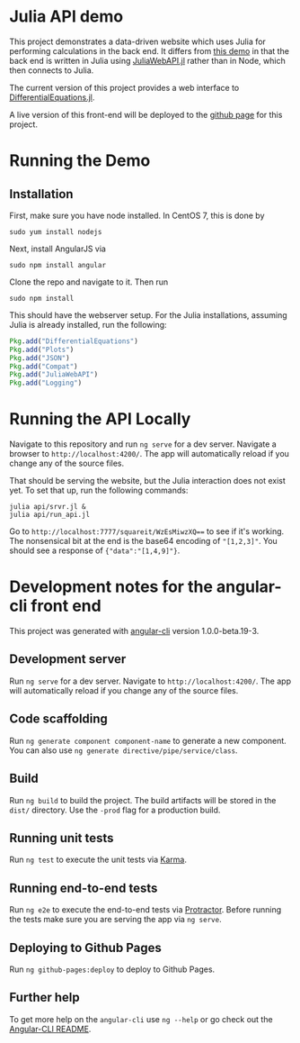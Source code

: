 # Julia API demo

This project demonstrates a data-driven website which uses Julia for performing
calculations in the back end. It differs from [this demo](https://github.com/amellnik/Julia-Node-stack-demo)
in that the back end is written in Julia using [JuliaWebAPI.jl](https://github.com/JuliaWeb/JuliaWebAPI.jl)
rather than in Node, which then connects to Julia.  

The current version of this project provides a web interface to [DifferentialEquations.jl](https://github.com/JuliaDiffEq/DifferentialEquations.jl).

A live version of this front-end will be deployed to the [github page](https://amellnik.github.io/JuliaAPIDemo/) for this project.  

# Running the Demo

## Installation

First, make sure you have node installed. In CentOS 7, this is done by

```
sudo yum install nodejs
```

Next, install AngularJS via

```
sudo npm install angular
```

Clone the repo and navigate to it. Then run

```
sudo npm install
```

This should have the webserver setup. For the Julia installations, assuming
Julia is already installed, run the following:

```julia
Pkg.add("DifferentialEquations")
Pkg.add("Plots")
Pkg.add("JSON")
Pkg.add("Compat")
Pkg.add("JuliaWebAPI")
Pkg.add("Logging")
```

# Running the API Locally

Navigate to this repository and run `ng serve` for a dev server.
Navigate a browser to `http://localhost:4200/`.
The app will automatically reload if you change any of the source files.

That should be serving the website, but the Julia interaction does not exist
yet. To set that up, run the following commands:

```
julia api/srvr.jl &
julia api/run_api.jl
```

Go to `http://localhost:7777/squareit/WzEsMiwzXQ==` to see if it's working.
The nonsensical bit at the end is the base64 encoding of `"[1,2,3]"`.
You should see a response of `{"data":"[1,4,9]"}`.  

# Development notes for the angular-cli front end

This project was generated with [angular-cli](https://github.com/angular/angular-cli) version 1.0.0-beta.19-3.

## Development server
Run `ng serve` for a dev server. Navigate to `http://localhost:4200/`. The app will automatically reload if you change any of the source files.

## Code scaffolding

Run `ng generate component component-name` to generate a new component. You can also use `ng generate directive/pipe/service/class`.

## Build

Run `ng build` to build the project. The build artifacts will be stored in the `dist/` directory. Use the `-prod` flag for a production build.

## Running unit tests

Run `ng test` to execute the unit tests via [Karma](https://karma-runner.github.io).

## Running end-to-end tests

Run `ng e2e` to execute the end-to-end tests via [Protractor](http://www.protractortest.org/).
Before running the tests make sure you are serving the app via `ng serve`.

## Deploying to Github Pages

Run `ng github-pages:deploy` to deploy to Github Pages.

## Further help

To get more help on the `angular-cli` use `ng --help` or go check out the [Angular-CLI README](https://github.com/angular/angular-cli/blob/master/README.md).
